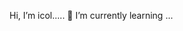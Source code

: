  Hi, I’m icol.....
 🌱 I’m currently learning ...
<!---
soborosonicfun/soborosonicfun is a ✨ special ✨ repository because its `README.md` (this file) appears on your GitHub profile.
You can click the Preview link to take a look at your changes.
--->
